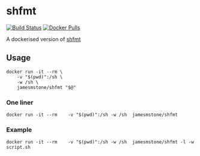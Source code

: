 # shfmt
 [![Build Status](https://travis-ci.org/jamesmstone/dockerfiles.svg?branch=master)](https://travis-ci.org/jamesmstone/dockerfiles) [![Docker Pulls](https://img.shields.io/docker/pulls/jamesmstone/shfmt.svg?maxAge=2592000)](https://hub.docker.com/r/jamesmstone/shfmt/)

A dockerised version of [shfmt](https://github.com/mvdan/sht)
## Usage
```
docker run -it --rm \
	-v "$(pwd)":/sh \
	-w /sh \
	jamesmstone/shfmt "$@"
```
### One liner
`docker run -it --rm 	-v "$(pwd)":/sh -w /sh 	jamesmstone/shfmt `

### Example
`docker run -it --rm 	-v "$(pwd)":/sh -w /sh 	jamesmstone/shfmt -l -w script.sh`
